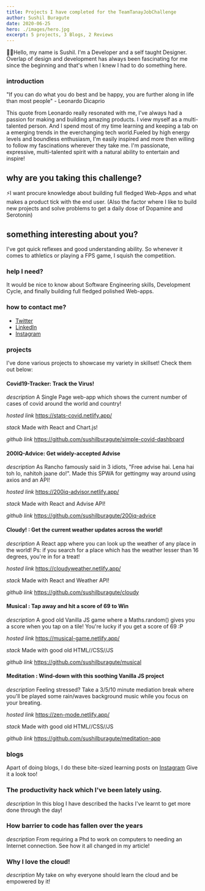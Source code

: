 ```yaml
---
title: Projects I have completed for the TeamTanayJobChallenge
author: Sushil Buragute
date: 2020-06-25
hero: ./images/hero.jpg
excerpt: 5 projects, 3 Blogs, 2 Reviews
---
```


👨‍💻Hello, my name is Sushil.
I'm a Developer and a self taught Designer. Overlap of design and development has always been fascinating for me since the beginning and that's when I knew I had to do something here.

### introduction

"If you can do what you do best and be happy, you are further along in life than most people" - Leonardo Dicaprio

This quote from Leonardo really resonated with me, I've always had a passion for making and building amazing products. I view myself as a multi-talented person. And I spend most of my time learning and keeping a tab on a emerging trends in the everchanging tech world.Fueled by high energy levels and boundless enthusiasm, I'm easily inspired and more then willing to follow my fascinations wherever they take me. I'm passionate, expressive, multi-talented spirit with a natural ability to entertain and inspire!

## why are you taking this challenge?

⚡I want procure knowledge about building full fledged Web-Apps and what makes a product tick with the end user.
(Also the factor where I like to build new projects and solve problems to get a daily dose of Dopamine and Serotonin)

## something interesting about you?

I've got quick reflexes and good understanding ability. So whenever it comes to athletics or playing a FPS game, I squish the competition.

### help I need?

It would be nice to know about Software Engineering skills, Development Cycle, and finally building full fledged polished Web-apps.

### how to contact me?

- [Twitter](https://twitter.com/codetastic1)
- [LinkedIn](https://in.linkedin.com/in/sushil-buragute)
- [Instagram](https://instagram.com/sushil.buragute)

### projects

I've done various projects to showcase my variety in skillset! Check them out below:

#### Covid19-Tracker: Track the Virus!

_description_ A Single Page web-app which shows the current number of cases of covid around the world and country!

_hosted link_ https://stats-covid.netlify.app/

_stack_ Made with React and Chart.js!

_github link_ https://github.com/sushilburagute/simple-covid-dashboard

#### 200IQ-Advice: Get widely-accepted Advise

_description_ As Rancho famously said in 3 idiots, "Free advise hai. Lena hai toh lo, nahitoh jaane do!". Made this SPWA for gettingmy way around using axios and an API!

_hosted link_ https://200iq-advisor.netlify.app/

_stack_ Made with React and Advise API!

_github link_ https://github.com/sushilburagute/200iq-advice

#### Cloudy! : Get the current weather updates across the world!

_description_ A React app where you can look up the weather of any place in the world! Ps: if you search for a place which has the weather lesser than 16 degrees, you're in for a treat!

_hosted link_ https://cloudyweather.netlify.app/

_stack_ Made with React and Weather API!

_github link_ https://github.com/sushilburagute/cloudy

#### Musical : Tap away and hit a score of 69 to Win

_description_ A good old Vanilla JS game where a Maths.random() gives you a score when you tap on a tile! You're lucky if you get a score of 69 :P

_hosted link_ https://musical-game.netlify.app/

_stack_ Made with good old HTML//CSS//JS

_github link_ https://github.com/sushilburagute/musical

#### Meditation : Wind-down with this soothing Vanilla JS project

_description_ Feeling stressed? Take a 3/5/10 minute mediation break where you'll be played some rain/waves background music while you focus on your breating.

_hosted link_ https://zen-mode.netlify.app/

_stack_ Made with good old HTML//CSS//JS

_github link_ https://github.com/sushilburagute/meditation-app

### blogs

Apart of doing blogs, I do these bite-sized learning posts on [Instagram](https://instagram.com/sushil.buragute) Give it a look too!

### The productivity hack which I've been lately using.

_description_ In this blog I have described the hacks I've learnt to get more done through the day!

### How barrier to code has fallen over the years

_description_ From requiring a Phd to work on computers to needing an Internet connection. See how it all changed in my article!

### Why I love the cloud!

_description_ My take on why everyone should learn the cloud and be empowered by it!
